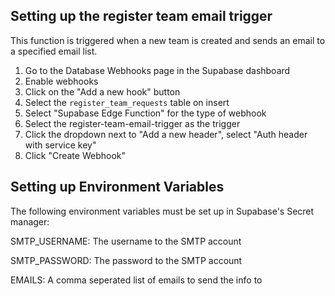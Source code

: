## Setting up the register team email trigger

This function is triggered when a new team is created and sends an email to a specified email list.

1. Go to the Database Webhooks page in the Supabase dashboard
2. Enable webhooks
3. Click on the "Add a new hook" button
4. Select the `register_team_requests` table on insert
5. Select "Supabase Edge Function" for the type of webhook
6. Select the register-team-email-trigger as the trigger 
7. Click the dropdown next to "Add a new header", select "Auth header with service key"
8. Click "Create Webhook"

## Setting up Environment Variables

The following environment variables must be set up in Supabase's Secret manager:

SMTP_USERNAME: The username to the SMTP account

SMTP_PASSWORD: The password to the SMTP account

EMAILS: A comma seperated list of emails to send the info to